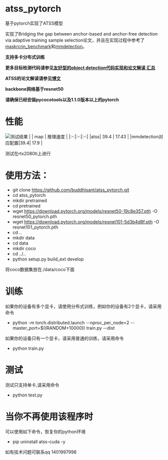 # atss_pytorch
基于pytorch实现了ATSS模型

实现了Bridging the gap between anchor-based and anchor-free detection via adaptive training sample selection论文，并且在实现过程中参考了[maskrcnn_benchmark](https://github.com/facebookresearch/maskrcnn-benchmark)和[mmdetection](https://github.com/open-mmlab/mmdetection)。

**支持多卡分布式训练**

**更多目标检测代码请参见[友好型的object detection代码实现和论文解读 汇总](https://blog.csdn.net/gongyi_yf/article/details/109660890)**

**ATSS的论文解读请参见[博文](https://blog.csdn.net/gongyi_yf/article/details/111231659)**

**backbone网络基于resnet50**

**请确保已经安装pycocotools以及1.1.0版本以上的pytorch**

# 性能
![测试结果](https://raw.githubusercontent.com/buddhisant/atss_pytorch/main/atss.png)
|  | map | 推理速度 |
|:-:|:-:|:-:|
|atss| 39.4 | 17.43 |
|mmdetection对应配置|39.4| 17.9 |

测试在rtx2080ti上进行

# 使用方法：
- git clone https://github.com/buddhisant/atss_pytorch.git
- cd atss_pytorch
- mkdir pretrained
- cd pretrained
- wget https://download.pytorch.org/models/resnet50-19c8e357.pth -O resnet50_pytorch.pth
- wget https://download.pytorch.org/models/resnet101-5d3b4d8f.pth -O resnet101_pytorch.pth
- cd ..
- mkdir data
- cd data
- mkdir coco
- cd ../..
- python setup.py build_ext develop

将coco数据集放在./data/coco下面

# 训练
如果你的设备有多个显卡，请使用分布式训练，例如你的设备有2个显卡，请采用命令
- python -m torch.distributed.launch --nproc_per_node=2 --master_port=$((RANDOM+10000)) train.py --dist

如果你的设备只有一个显卡，请采用普通的训练，请采用命令
- python train.py

# 测试
测试只支持单卡,请采用命令
- python test.py

# 当你不再使用该程序时
可以使用如下命令，恢复你的python环境
- pip uninstall atss-cuda -y

如有技术问题可联系qq 1401997998
